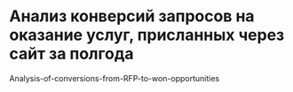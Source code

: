 # Анализ конверсий запросов на оказание услуг, присланных через сайт за полгода
Analysis-of-conversions-from-RFP-to-won-opportunities
